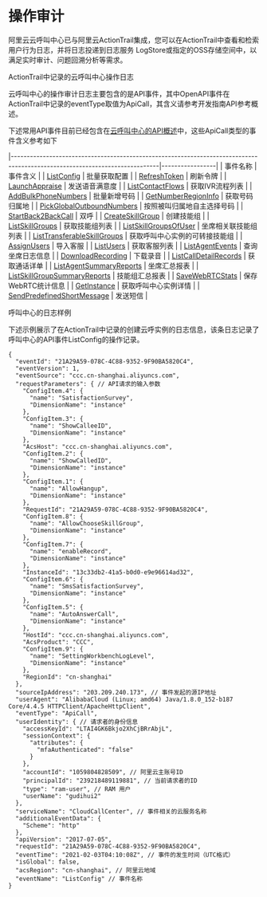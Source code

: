 操作审计 
=========================

阿里云云呼叫中心已与阿里云ActionTrail集成，您可以在ActionTrail中查看和检索用户行为日志，并将日志投递到日志服务 LogStore或指定的OSS存储空间中，以满足实时审计、问题回溯分析等需求。

ActionTrail中记录的云呼叫中心操作日志

云呼叫中心的操作审计日志主要包含的是API事件，其中OpenAPI事件在ActionTrail中记录的eventType取值为ApiCall，其含义请参考开发指南API参考概述。

下述常用API事件目前已经包含在[云呼叫中心的API概述](https://help.aliyun.com/document_detail/202700.html?spm=a2c4g.11186623.6.615.683066c2blyqDk)中，这些ApiCall类型的事件含义参考如下




|----------------------------------------------------------------------------------------------------------------------------|-----------------|
| 事件名称                                                                                                                       | 事件含义            |
| [ListConfig](https://help.aliyun.com/document_detail/70128.html?spm=a2c4g.11186623.6.620.4bb12c61y129rP)                   | 批量获取配置          |
| [RefreshToken](http://help.aliyun-inc.com/dochelp/~~63029~~)                                                               | 刷新令牌            |
| [LaunchAppraise](https://help.aliyun.com/document_detail/71562.html?spm=a2c4g.11186623.6.624.25bae285IXWCUV)               | 发送语音满意度         |
| [ListContactFlows](https://help.aliyun.com/document_detail/63032.html?spm=a2c4g.11186623.6.637.1db920d3WLDbvG)             | 获取IVR流程列表       |
| [AddBulkPhoneNumbers](https://help.aliyun.com/document_detail/111185.html?spm=a2c4g.11186623.2.46.1c5857a8OLMxRL)          | 批量新增号码          |
| [GetNumberRegionInfo](https://help.aliyun.com/document_detail/70127.html?spm=a2c4g.11186623.6.646.2d965136nzjoNm)          | 获取号码归属地         |
| [PickGlobalOutboundNumbers](https://help.aliyun.com/document_detail/70126.html?spm=a2c4g.11186623.6.647.6d20af708N0Wcn)    | 按照被叫归属地自主选择号码   |
| [StartBack2BackCall](https://help.aliyun.com/document_detail/74265.html?spm=a2c4g.11186623.6.655.4e543db6EiISsO)           | 双呼              |
| [CreateSkillGroup](https://help.aliyun.com/document_detail/63041.html?spm=a2c4g.11186623.6.658.39f0573aNjucHZ)             | 创建技能组           |
| [ListSkillGroups](https://help.aliyun.com/document_detail/63044.html?spm=a2c4g.11186623.6.661.2cc7d126dVuIXg)              | 获取技能组列表         |
| [ListSkillGroupsOfUser](https://help.aliyun.com/document_detail/63045.html?spm=a2c4g.11186623.6.662.56f75549fT7Fyu)        | 坐席相关联技能组列表      |
| [ListTransferableSkillGroups](https://help.aliyun.com/document_detail/198016.html?spm=a2c4g.11186623.6.666.63dc66d2DI3Qkg) | 获取呼叫中心实例的可转接技能组 |
| [AssignUsers](https://help.aliyun.com/document_detail/63050.html?spm=a2c4g.11186623.6.673.79021ebckwiThl)                  | 导入客服            |
| [ListUsers](https://help.aliyun.com/document_detail/63052.html?spm=a2c4g.11186623.6.672.4f755ccbVmqXu1)                    | 获取客服列表          |
| [ListAgentEvents](https://help.aliyun.com/document_detail/111186.html?spm=a2c4g.11186623.6.677.3dda2958Sc2t3o)             | 查询坐席日志信息        |
| [DownloadRecording](https://help.aliyun.com/document_detail/65295.html?spm=a2c4g.11186623.6.682.3ff322beFomIzr)            | 下载录音            |
| [ListCallDetailRecords](https://help.aliyun.com/document_detail/65296.html?spm=a2c4g.11186623.6.687.539d2ca8msMnQ1)        | 获取通话详单          |
| [ListAgentSummaryReports](https://help.aliyun.com/document_detail/92428.html?spm=a2c4g.11186623.6.696.1c6b10aaRmQTXu)      | 坐席汇总报表          |
| [ListSkillGroupSummaryReports](https://help.aliyun.com/document_detail/92450.html?spm=a2c4g.11186623.6.700.34b37ff6izdr3o) | 技能组汇总报表         |
| [SaveWebRTCStats](https://help.aliyun.com/document_detail/122120.html?spm=a2c4g.11186623.6.711.28475886OrUL9u)             | 保存WebRTC统计信息    |
| [GetInstance](https://help.aliyun.com/document_detail/92736.html?spm=a2c4g.11186623.6.713.79b911b3CCXsGU)                  | 获取呼叫中心实例详情      |
| [SendPredefinedShortMessage](https://help.aliyun.com/document_detail/89915.html?spm=a2c4g.11186623.6.719.44332c4f9vfCW8)   | 发送短信            |



呼叫中心的日志样例

下述示例展示了在ActionTrail中记录的创建云呼实例的日志信息，该条日志记录了呼叫中心的API事件ListConfig的操作记录。



    {
      "eventId": "21A29A59-078C-4C88-9352-9F90BA5820C4",
      "eventVersion": 1,
      "eventSource": "ccc.cn-shanghai.aliyuncs.com",
      "requestParameters": { // API请求的输入参数
        "ConfigItem.4": {
          "name": "SatisfactionSurvey",
          "DimensionName": "instance"
        },
        "ConfigItem.3": {
          "name": "ShowCalleeID",
          "DimensionName": "instance"
        },
        "AcsHost": "ccc.cn-shanghai.aliyuncs.com",
        "ConfigItem.2": {
          "name": "ShowCalledID",
          "DimensionName": "instance"
        },
        "ConfigItem.1": {
          "name": "AllowHangup",
          "DimensionName": "instance"
        },
        "RequestId": "21A29A59-078C-4C88-9352-9F90BA5820C4",
        "ConfigItem.8": {
          "name": "AllowChooseSkillGroup",
          "DimensionName": "instance"
        },
        "ConfigItem.7": {
          "name": "enableRecord",
          "DimensionName": "instance"
        },
        "InstanceId": "13c33db2-41a5-b0d0-e9e96614ad32",
        "ConfigItem.6": {
          "name": "SmsSatisfactionSurvey",
          "DimensionName": "instance"
        },
        "ConfigItem.5": {
          "name": "AutoAnswerCall",
          "DimensionName": "instance"
        },
        "HostId": "ccc.cn-shanghai.aliyuncs.com",
        "AcsProduct": "CCC",
        "ConfigItem.9": {
          "name": "SettingWorkbenchLogLevel",
          "DimensionName": "instance"
        },
        "RegionId": "cn-shanghai"
      },
      "sourceIpAddress": "203.209.240.173", // 事件发起的源IP地址
      "userAgent": "AlibabaCloud (Linux; amd64) Java/1.8.0_152-b187 Core/4.4.5 HTTPClient/ApacheHttpClient",
      "eventType": "ApiCall",
      "userIdentity": { // 请求者的身份信息
        "accessKeyId": "LTAI4GK6Bkjo2XhCjBRrAbjL",
        "sessionContext": {
          "attributes": {
            "mfaAuthenticated": "false"
          }
        },
        "accountId": "1059804828509", // 阿里云主账号ID
        "principalId": "239218489119881", // 当前请求者的ID
        "type": "ram-user", // RAM 用户
        "userName": "gudihui2"
      },
      "serviceName": "CloudCallCenter", // 事件相关的云服务名称
      "additionalEventData": {
        "Scheme": "http"
      },
      "apiVersion": "2017-07-05",
      "requestId": "21A29A59-078C-4C88-9352-9F90BA5820C4",
      "eventTime": "2021-02-03T04:10:08Z", // 事件的发生时间（UTC格式）
      "isGlobal": false,
      "acsRegion": "cn-shanghai", // 阿里云地域
      "eventName": "ListConfig" // 事件名称 
    }



